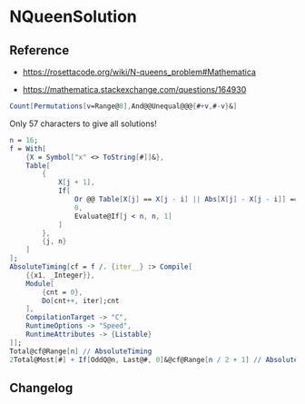 # NQueenSolution


## Reference

- https://rosettacode.org/wiki/N-queens_problem#Mathematica

- https://mathematica.stackexchange.com/questions/164930




```mathematica
Count[Permutations[v=Range@8],And@@Unequal@@@{#+v,#-v}&]
```

Only 57 characters to give all solutions!

```mathematica
n = 16;
f = With[
	{X = Symbol["x" <> ToString[#]]&},
	Table[
		{
			X[j + 1],
			If[
				Or @@ Table[X[j] == X[j - i] || Abs[X[j] - X[j - i]] == i, {i, j - 1}] /. f : _Or :> Sort[f],
				0,
				Evaluate@If[j < n, n, 1]
			]
		},
		{j, n}
	]
];
AbsoluteTiming[cf = f /. {iter__} :> Compile[
	{{x1, _Integer}},
	Module[
		{cnt = 0},
		Do[cnt++, iter];cnt
	],
	CompilationTarget -> "C",
	RuntimeOptions -> "Speed",
	RuntimeAttributes -> {Listable}
]];
Total@cf@Range[n] // AbsoluteTiming
2Total@Most[#] + If[OddQ@n, Last@#, 0]&@cf@Range[n / 2 + 1] // AbsoluteTiming
```


## Changelog

